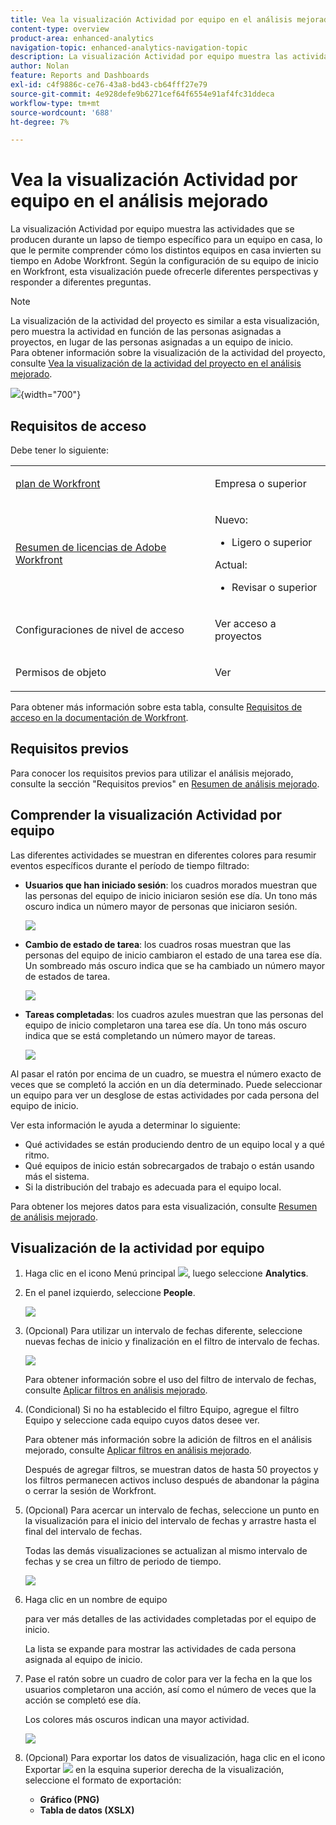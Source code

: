 ```yaml
---
title: Vea la visualización Actividad por equipo en el análisis mejorado
content-type: overview
product-area: enhanced-analytics
navigation-topic: enhanced-analytics-navigation-topic
description: La visualización Actividad por equipo muestra las actividades que se producen durante un lapso de tiempo específico para un equipo en casa, lo que le permite comprender cómo los distintos equipos en casa invierten su tiempo en Adobe Workfront. Según la configuración de su equipo de inicio en Workfront, esta visualización puede ofrecerle diferentes perspectivas y responder a diferentes preguntas.
author: Nolan
feature: Reports and Dashboards
exl-id: c4f9886c-ce76-43a8-bd43-cb64fff27e79
source-git-commit: 4e928defe9b6271cef64f6554e91af4fc31ddeca
workflow-type: tm+mt
source-wordcount: '688'
ht-degree: 7%

---
```


# Vea la visualización Actividad por equipo en el análisis mejorado

<!-- Audited: 12/2023 -->

La visualización Actividad por equipo muestra las actividades que se producen durante un lapso de tiempo específico para un equipo en casa, lo que le permite comprender cómo los distintos equipos en casa invierten su tiempo en Adobe Workfront. Según la configuración de su equipo de inicio en Workfront, esta visualización puede ofrecerle diferentes perspectivas y responder a diferentes preguntas.

>[!NOTE]
>
>La visualización de la actividad del proyecto es similar a esta visualización, pero muestra la actividad en función de las personas asignadas a proyectos, en lugar de las personas asignadas a un equipo de inicio.\
>Para obtener información sobre la visualización de la actividad del proyecto, consulte [Vea la visualización de la actividad del proyecto en el análisis mejorado](../enhanced-analytics/project-activity-overview.md).

![](assets/activity-by-team-350x113.png){width="700"}

## Requisitos de acceso

Debe tener lo siguiente:

<table style="table-layout:auto"> 
 <col> 
 <col> 
 <tbody> 
  <tr> 
   <td role="rowheader"><a href="https://www.workfront.com/plans" target="_blank">plan de Workfront</a></td> 
   <td> <p>Empresa o superior</p> </td> 
  </tr> 
  <tr> 
   <td role="rowheader"><a href="../administration-and-setup/add-users/access-levels-and-object-permissions/wf-licenses.md" class="MCXref xref">Resumen de licencias de Adobe Workfront</a></td> 
   <td>
      <p>Nuevo:</p> 
         <ul><li>Ligero o superior</li></ul>
      <p>Actual:</p>
         <ul><li>Revisar o superior</li></ul>
   </td> 
  </tr> 
  <tr> 
   <td role="rowheader">Configuraciones de nivel de acceso</td> 
   <td> <p>Ver acceso a proyectos</p> <!--<p>Note: If you still don't have access, ask your Workfront administrator if they set additional restrictions in your access level.<br>For information on how a Workfront administrator can change your access level, see <a href="../administration-and-setup/add-users/configure-and-grant-access/create-modify-access-levels.md" class="MCXref xref">Create or modify custom access levels</a>.</p>--> </td> 
  </tr> 
  <tr> 
   <td role="rowheader">Permisos de objeto</td> 
   <td> <p>Ver</p> <!--<p>For information on requesting additional access, see <a href="../workfront-basics/grant-and-request-access-to-objects/request-access.md" class="MCXref xref">Request access to objects </a>.</p>--> </td> 
  </tr> 
 </tbody> 
</table>

Para obtener más información sobre esta tabla, consulte [Requisitos de acceso en la documentación de Workfront](/help/quicksilver/administration-and-setup/add-users/access-levels-and-object-permissions/access-level-requirements-in-documentation.md).

## Requisitos previos

Para conocer los requisitos previos para utilizar el análisis mejorado, consulte la sección &quot;Requisitos previos&quot; en [Resumen de análisis mejorado](../enhanced-analytics/enhanced-analytics-overview.md).

## Comprender la visualización Actividad por equipo

Las diferentes actividades se muestran en diferentes colores para resumir eventos específicos durante el período de tiempo filtrado:

* **Usuarios que han iniciado sesión**: los cuadros morados muestran que las personas del equipo de inicio iniciaron sesión ese día. Un tono más oscuro indica un número mayor de personas que iniciaron sesión.

  ![](assets/project-activity-users-logged-in.png)

* **Cambio de estado de tarea**: los cuadros rosas muestran que las personas del equipo de inicio cambiaron el estado de una tarea ese día. Un sombreado más oscuro indica que se ha cambiado un número mayor de estados de tarea.

  ![](assets/project-activity-task-status-changes.png)

* **Tareas completadas**: los cuadros azules muestran que las personas del equipo de inicio completaron una tarea ese día. Un tono más oscuro indica que se está completando un número mayor de tareas.

  ![](assets/project-activity-tasks-completed.png)

Al pasar el ratón por encima de un cuadro, se muestra el número exacto de veces que se completó la acción en un día determinado. Puede seleccionar un equipo para ver un desglose de estas actividades por cada persona del equipo de inicio.

Ver esta información le ayuda a determinar lo siguiente:

* Qué actividades se están produciendo dentro de un equipo local y a qué ritmo.
* Qué equipos de inicio están sobrecargados de trabajo o están usando más el sistema.
* Si la distribución del trabajo es adecuada para el equipo local.

Para obtener los mejores datos para esta visualización, consulte [Resumen de análisis mejorado](../enhanced-analytics/enhanced-analytics-overview.md).

## Visualización de la actividad por equipo

1. Haga clic en el icono Menú principal ![](assets/main-menu-icon-16x12.png), luego seleccione **Analytics**.
1. En el panel izquierdo, seleccione **People**.

   ![](assets/people-area-cropped-qs-350x276.png)

1. (Opcional) Para utilizar un intervalo de fechas diferente, seleccione nuevas fechas de inicio y finalización en el filtro de intervalo de fechas.

   ![](assets/filters-select-date-range-350x344.png)

   Para obtener información sobre el uso del filtro de intervalo de fechas, consulte [Aplicar filtros en análisis mejorado](../enhanced-analytics/use-enhanced-analytics-filters.md).

1. (Condicional) Si no ha establecido el filtro Equipo, agregue el filtro Equipo y seleccione cada equipo cuyos datos desee ver.

   Para obtener más información sobre la adición de filtros en el análisis mejorado, consulte [Aplicar filtros en análisis mejorado](../enhanced-analytics/use-enhanced-analytics-filters.md).

   Después de agregar filtros, se muestran datos de hasta 50 proyectos y los filtros permanecen activos incluso después de abandonar la página o cerrar la sesión de Workfront.

1. (Opcional) Para acercar un intervalo de fechas, seleccione un punto en la visualización para el inicio del intervalo de fechas y arrastre hasta el final del intervalo de fechas.

   Todas las demás visualizaciones se actualizan al mismo intervalo de fechas y se crea un filtro de periodo de tiempo.

   ![](assets/timeframe-filter-350x220.png)

1. Haga clic en un nombre de equipo

   <!--
   <MadCap:conditionalText data-mc-conditions="QuicksilverOrClassic.Draft mode">
   or role
   </MadCap:conditionalText>
   -->

   para ver más detalles de las actividades completadas por el equipo de inicio.

   La lista se expande para mostrar las actividades de cada persona asignada al equipo de inicio.

   <!--
   <span style="color: #ff1493;" data-mc-conditions="QuicksilverOrClassic.Draft mode"> Role not available</span>
   -->

1. Pase el ratón sobre un cuadro de color para ver la fecha en la que los usuarios completaron una acción, así como el número de veces que la acción se completó ese día.

   Los colores más oscuros indican una mayor actividad.

   ![](assets/activity-by-team-activity-pop-up-350x155.png)

1. (Opcional) Para exportar los datos de visualización, haga clic en el icono Exportar ![](assets/export.png) en la esquina superior derecha de la visualización, seleccione el formato de exportación:

   * **Gráfico (PNG)**
   * **Tabla de datos (XSLX)**

